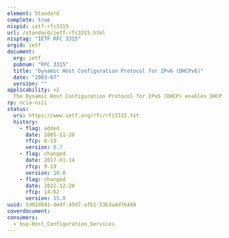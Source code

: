 ```yaml
---
element: Standard
complete: true
nispid: ietf-rfc3315
url: /standard/ietf-rfc3315.html
nisptag: "IETF RFC 3315"
orgid: ietf
document:
  org: ietf
  pubnum: "RFC 3315"
  title: "Dynamic Host Configuration Protocol for IPv6 (DHCPv6)"
  date: "2003-07"
  version: ""
applicability: >2
  The Dynamic Host Configuration Protocol for IPv6 (DHCP) enables DHCP servers to pass configuration parameters such as IPv6 network addresses to IPv6 nodes. It offers the capability of automatic allocation of reusable network addresses and additional configuration flexibility. This protocol is a stateful counterpart to IPv6 Stateless Address Autoconfiguration (RFC 2462), and can be used separately or concurrently with the latter to obtain configuration parameters.
rp: ncia-nsii
status:
  uri: https://www.ietf.org/rfc/rfc3315.txt
  history: 
    - flag: added
      date: 2005-11-20
      rfcp: 6-19
      version: 0.7
    - flag: changed
      date: 2017-01-14
      rfcp: 9-19
      version: 10.0
    - flag: changed
      date: 2022-12-20
      rfcp: 14-62
      version: 15.0
uuid: 5d03d691-de4f-45d7-afb1-53b3a4d76449
coverdocument:
consumers:
  - bsp-Host_Configuration_Services
---
```

